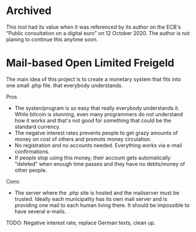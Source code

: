 # Archived
This tool had its value when it was referenced by its author on the ECB's “Public consultation on a digital euro” on 12 October 2020. The author is not planing to continue this anytime soon.

# Mail-based Open Limited Freigeld
The main idea of this project is to create a monetary system that fits into one small .php file.  that everybody understands.

Pros
- The systen/program is so easy that really everybody understands it. While bitcoin is stunning, even many programmers do not understand how it works and that's not good for something that could be the standard currency.
- The negatve interest rates prevents people to get grazy amounts of money on cost of others and promots money circulation.
- No registration and no accounts needed. Everything works via e-mail confirmations.
- If people stop using this money, their account gets automatically "deleted" when enough time passes and they have no debts/money of other people.

Cons:
- The server where the .php site is hosted and the mailserver must be trusted. Ideally each municipality has its own mail server and is providing one mail to each human living there. It should be impossible to have several e-mails.

TODO: Negative interest rate, replace German texts, clean up.
